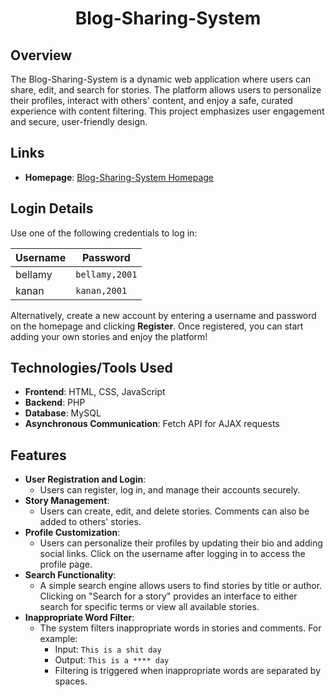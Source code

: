 <div align="center">
    <h1 id="Header">Blog-Sharing-System</h1>
</div>

## Overview
The Blog-Sharing-System is a dynamic web application where users can share, edit, and search for stories. The platform allows users to personalize their profiles, interact with others' content, and enjoy a safe, curated experience with content filtering. This project emphasizes user engagement and secure, user-friendly design.

## Links
- **Homepage**: [Blog-Sharing-System Homepage](http://ec2-50-17-104-237.compute-1.amazonaws.com/~kananAhmadov/module-3-group/login.php)

## Login Details
Use one of the following credentials to log in:

| Username  | Password      |
|-----------|---------------|
| bellamy   | `bellamy,2001`|
| kanan     | `kanan,2001`  |

Alternatively, create a new account by entering a username and password on the homepage and clicking **Register**. Once registered, you can start adding your own stories and enjoy the platform!

## Technologies/Tools Used
- **Frontend**: HTML, CSS, JavaScript
- **Backend**: PHP
- **Database**: MySQL
- **Asynchronous Communication**: Fetch API for AJAX requests

## Features
- **User Registration and Login**:
  - Users can register, log in, and manage their accounts securely.  
- **Story Management**:
  - Users can create, edit, and delete stories. Comments can also be added to others' stories.
- **Profile Customization**:
  - Users can personalize their profiles by updating their bio and adding social links. Click on the username after logging in to access the profile page.
- **Search Functionality**:
  - A simple search engine allows users to find stories by title or author. Clicking on "Search for a story" provides an interface to either search for specific terms or view all available stories.
- **Inappropriate Word Filter**:
  - The system filters inappropriate words in stories and comments. For example:
    - Input: `This is a shit day`
    - Output: `This is a **** day`
    - Filtering is triggered when inappropriate words are separated by spaces.

